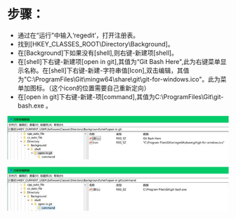 # 步骤：
- 通过在“运行”中输入‘regedit’，打开注册表。
- 找到[HKEY_CLASSES_ROOT\Directory\Background]。
- 在[Background]下如果没有[shell],则右键-新建项[shell]。
- 在[shell]下右键-新建项[open in git],其值为“Git Bash Here",此为右键菜单显示名称。在[shell]下右键-新建-字符串值[Icon],双击编辑，其值为"C:\ProgramFiles\Git\mingw64\share\git\git-for-windows.ico"。此为菜单加图标。（这个icon的位置需要自己重新定向）
- 在[open in git]下右键-新建-项[command],其值为C:\ProgramFiles\Git\git-bash.exe 。

![gitreg1](./gitreg1.jpg)

![gitreg2](./gitreg2.jpg)